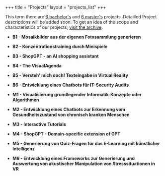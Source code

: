 +++
title = "Projects"
layout = "projects_list"
+++

This term there are [6 bachelor's](#B1) and [6 master's](#M1) projects.
Detailled Project descriptions will be added soon. To get an idea of the
scope and characteristics of our projects, [visit the archive](../archive/ws22).

<!-- this part below can be completely deleted as soon as the projects go online. -->
<a name="B1"></a>
- **B1 - Mosaikbilder aus der eigenen Fotosammlung generieren**

- **B2 - Konzentrationstraining durch Minispiele**
- **B3 - ShopGPT - an AI shopping assistant**
- **B4 - The VisualAgenda**
- **B5 - Versteh' mich doch! Texteingabe in Virtual Reality**
- **B6 -  Entwicklung eines Chatbots für IT-Security Audits**

<a name="B1"></a>
- **M1 - Visualisierung grundlegender Informatik-Konzepte oder Algorithmen**

- **M2 - Entwicklung eines Chatbots zur Erkennung vom Gesundheitszustand von chronisch kranken Menschen**
- **M3 - Interactive Tutorials**
- **M4 - ShopGPT - Domain-specific extension of GPT**
- **M5 - Generierung von Quiz-Fragen für das E-Learning mit künstlicher Intelligenz**
- **M6 - Entwicklung eines Frameworks zur Generierung und Auswertung von akustischer Manipulation von Stresssituationen in VR**

